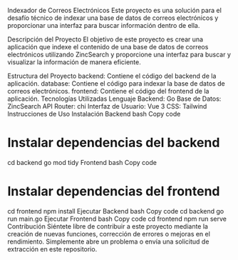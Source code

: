 Indexador de Correos Electrónicos
Este proyecto es una solución para el desafío técnico de indexar una base de datos de correos electrónicos y proporcionar una interfaz para buscar información dentro de ella.

Descripción del Proyecto
El objetivo de este proyecto es crear una aplicación que indexe el contenido de una base de datos de correos electrónicos utilizando ZincSearch y proporcione una interfaz para buscar y visualizar la información de manera eficiente.

Estructura del Proyecto
backend: Contiene el código del backend de la aplicación.
database: Contiene el código para indexar la base de datos de correos electrónicos.
frontend: Contiene el código del frontend de la aplicación.
Tecnologías Utilizadas
Lenguaje Backend: Go
Base de Datos: ZincSearch
API Router: chi
Interfaz de Usuario: Vue 3
CSS: Tailwind
Instrucciones de Uso
Instalación
Backend
bash
Copy code
# Instalar dependencias del backend
cd backend
go mod tidy
Frontend
bash
Copy code
# Instalar dependencias del frontend
cd frontend
npm install
Ejecutar Backend
bash
Copy code
cd backend
go run main.go
Ejecutar Frontend
bash
Copy code
cd frontend
npm run serve
Contribución
Siéntete libre de contribuir a este proyecto mediante la creación de nuevas funciones, corrección de errores o mejoras en el rendimiento. Simplemente abre un problema o envía una solicitud de extracción en este repositorio.